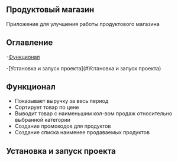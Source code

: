 ## Продуктовый магазин

Приложение для улучшения работы продуктового магазина

## Оглавление 
-[Функционал](#Функционал)

-[Установка и запуск проекта](#Установка и запуск проекта)

## Функционал
- Показывает выручку за весь период
- Сортирует товар по цене
- Выводит товар с наименьшим кол-вом продаж относительно выбранной категории
- Создание промокодов для продуктов
- Создание списка наименее продаваемых продуктов

## Установка и запуск проекта


